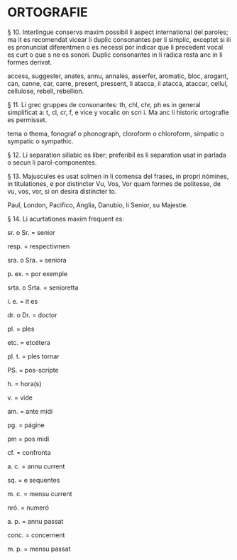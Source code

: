 # ORTOGRAFIE

§ 10. Interlingue conserva maxim possibil li aspect international del paroles; ma it es recomendat vicear li duplic consonantes per li simplic, exceptet si ili es pronunciat diferentmen o es necessi por indicar que li precedent vocal es curt o que s ne es sonori. Duplic consonantes in li radica resta anc in li formes derivat.

access, suggester, anates, annu, annales, asserfer, aromatic, bloc, arogant, can, canne, car, carre, present, pressent, li atacca, il atacca, ataccar, cellul, cellulose, rebell, rebellion.

§ 11. Li grec gruppes de consonantes: th, chl, chr, ph es in general simplificat a: t, cl, cr, f, e vice y vocalic on scri i. Ma anc li historic ortografie es permisset.

tema o thema, fonograf o phonograph, cloroform o chloroform, simpatic o sympatic o sympathic.

§ 12. Li separation sillabic es líber; preferibil es li separation usat in parlada o secun li parol-componentes.

§ 13. Majuscules es usat solmen in li comensa del frases, in propri nómines, in titulationes, e por distincter Vu, Vos, Vor quam formes de politesse, de vu, vos, vor, si on desira distincter to.

Paul, London, Pacifico, Anglia, Danubio, li Senior, su Majestie.

§ 14. Li acurtationes maxim frequent es:

sr. o Sr. = senior

resp. = respectivmen

sra. o Sra. = seniora

p. ex. = por exemple

srta. o Srta. = senioretta

i. e. = it es

dr. o Dr. = doctor

pl. = ples

etc. = etcétera

pl. t. = ples tornar

PS. = pos-scripte

h. = hora(s)

v. = vide

am. = ante midí

pg. = págine

pm = pos midí

cf. = confronta

a. c. = annu current

sq. = e sequentes

m. c. = mensu current

nró. = numeró

a. p. = annu passat

conc. = concernent

m. p. = mensu passat